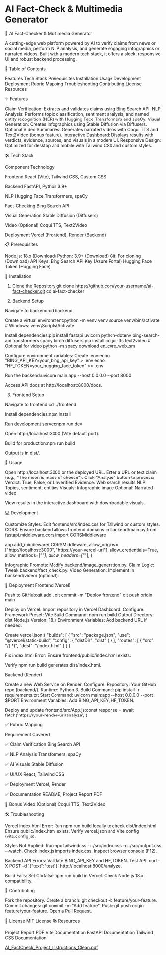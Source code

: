 # AI Fact-Check & Multimedia Generator

🧠 AI Fact-Checker & Multimedia Generator

A cutting-edge web platform powered by AI to verify claims from news or social media, perform NLP analysis, and generate engaging infographics or narrated videos. Built with a modern tech stack, it offers a sleek, responsive UI and robust backend processing.

  


📑 Table of Contents

Features
Tech Stack
Prerequisites
Installation
Usage
Development
Deployment
Rubric Mapping
Troubleshooting
Contributing
License
Resources

✨ Features

Claim Verification: Extracts and validates claims using Bing Search API.
NLP Analysis: Performs topic classification, sentiment analysis, and named entity recognition (NER) with Hugging Face Transformers and spaCy.
Visual Generation: Creates infographics using Stable Diffusion via Diffusers.
Optional Video Summaries: Generates narrated videos with Coqui TTS and Text2Video (bonus feature).
Interactive Dashboard: Displays results with verdicts, evidence, sources, and visuals in a modern UI.
Responsive Design: Optimized for desktop and mobile with Tailwind CSS and custom styles.

🛠 Tech Stack



Component
Technology



Frontend
React (Vite), Tailwind CSS, Custom CSS


Backend
FastAPI, Python 3.9+


NLP
Hugging Face Transformers, spaCy


Fact-Checking
Bing Search API


Visual Generation
Stable Diffusion (Diffusers)


Video (Optional)
Coqui TTS, Text2Video


Deployment
Vercel (Frontend), Render (Backend)


📋 Prerequisites

Node.js: 18.x (Download)
Python: 3.9+ (Download)
Git: For cloning (Download)
API Keys:
Bing Search API Key (Azure Portal)
Hugging Face Token (Hugging Face)



🔧 Installation
1. Clone the Repository
git clone https://github.com/your-username/ai-fact-checker.git
cd ai-fact-checker

2. Backend Setup

Navigate to backend:cd backend


Create a virtual environment:python -m venv venv
source venv/bin/activate  # Windows: venv\Scripts\Activate


Install dependencies:pip install fastapi uvicorn python-dotenv bing-search-api transformers spacy torch diffusers
pip install coqui-tts text2video  # Optional for video
python -m spacy download en_core_web_sm


Configure environment variables:
Create .env:echo "BING_API_KEY=your_bing_api_key" > .env
echo "HF_TOKEN=your_hugging_face_token" >> .env




Run the backend:uvicorn main:app --host 0.0.0.0 --port 8000


Access API docs at http://localhost:8000/docs.



3. Frontend Setup

Navigate to frontend:cd ../frontend


Install dependencies:npm install


Run development server:npm run dev


Open http://localhost:3000 (Vite default port).


Build for production:npm run build


Output is in dist/.



📖 Usage

Open http://localhost:3000 or the deployed URL.
Enter a URL or text claim (e.g., "The moon is made of cheese").
Click "Analyze" button to process:
Verdict: True, False, or Unverified
Evidence: Web search results
NLP: Topics, sentiment, entities
Visuals: Infographic image
Optional: Narrated video


View results in the interactive dashboard with downloadable visuals.

💻 Development

Customize Styles: Edit frontend/src/index.css for Tailwind or custom styles.
CORS: Ensure backend allows frontend domains in backend/main.py:from fastapi.middleware.cors import CORSMiddleware

app.add_middleware(
    CORSMiddleware,
    allow_origins=["http://localhost:3000", "https://your-vercel-url"],
    allow_credentials=True,
    allow_methods=["*"],
    allow_headers=["*"],
)


Infographic Prompts: Modify backend/image_generation.py.
Claim Logic: Tweak backend/fact_check.py.
Video Generation: Implement in backend/video/ (optional).

🚀 Deployment
Frontend (Vercel)

Push to GitHub:git add .
git commit -m "Deploy frontend"
git push origin main


Deploy on Vercel:
Import repository in Vercel Dashboard.
Configure:
Framework Preset: Vite
Build Command: npm run build
Output Directory: dist
Node.js Version: 18.x
Environment Variables: Add backend URL if needed.


Create vercel.json:{
  "builds": [
    {
      "src": "package.json",
      "use": "@vercel/static-build",
      "config": { "distDir": "dist" }
    }
  ],
  "routes": [
    { "src": "/(.*)", "dest": "/index.html" }
  ]
}




Fix index.html Error:
Ensure frontend/public/index.html exists:<!DOCTYPE html>
<html lang="en">
  <head>
    <meta charset="UTF-8" />
    <meta name="viewport" content="width=device-width, initial-scale=1.0" />
    <title>AI Fact-Checker</title>
  </head>
  <body>
    <div id="root"></div>
  </body>
</html>


Verify npm run build generates dist/index.html.



Backend (Render)

Create a new Web Service on Render.
Configure:
Repository: Your GitHub repo (backend/).
Runtime: Python 3.
Build Command: pip install -r requirements.txt
Start Command: uvicorn main:app --host 0.0.0.0 --port $PORT
Environment Variables: Add BING_API_KEY, HF_TOKEN.


Deploy and update frontend/src/App.js:const response = await fetch('https://your-render-url/analyze', {



✅ Rubric Mapping



Requirement
Covered



✅ Claim Verification
Bing Search API


✅ NLP Analysis
Transformers, spaCy


✅ AI Visuals
Stable Diffusion


✅ UI/UX
React, Tailwind CSS


✅ Deployment
Vercel, Render


✅ Documentation
README, Project Report PDF


🔁 Bonus Video (Optional)
Coqui TTS, Text2Video


🛠 Troubleshooting

Vercel index.html Error:
Run npm run build locally to check dist/index.html.
Ensure public/index.html exists.
Verify vercel.json and Vite config (vite.config.js).


Styles Not Applied:
Run npx tailwindcss -i ./src/index.css -o ./src/output.css --watch.
Check index.js imports index.css.
Inspect browser console (F12).


Backend API Errors:
Validate BING_API_KEY and HF_TOKEN.
Test API: curl -X POST -d '{"text":"test"}' http://localhost:8000/analyze.


Build Fails:
Set CI=false npm run build in Vercel.
Check Node.js 18.x compatibility.



🤝 Contributing

Fork the repository.
Create a branch: git checkout -b feature/your-feature.
Commit changes: git commit -m "Add feature".
Push: git push origin feature/your-feature.
Open a Pull Request.

📄 License
MIT License
📚 Resources

Project Report PDF
Vite Documentation
FastAPI Documentation
Tailwind CSS Documentation

[AI_FactCheck_Project_Instructions_Clean.pdf](https://github.com/user-attachments/files/20637253/AI_FactCheck_Project_Instructions_Clean.pdf)
